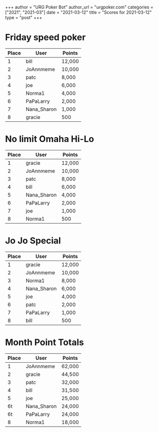 +++
author = "URG Poker Bot"
author_url = "urgpoker.com"
categories = ["2021", "2021-03"]
date = "2021-03-12"
title = "Scores for 2021-03-12"
type = "post"
+++
# Friday speed poker

| Place | User | Points |
|-------|------|--------|
| 1 | bill | 12,000 |
| 2 | JoAnnmeme | 10,000 |
| 3 | patc | 8,000 |
| 4 | joe | 6,000 |
| 5 | Norma1 | 4,000 |
| 6 | PaPaLarry | 2,000 |
| 7 | Nana_Sharon | 1,000 |
| 8 | gracie | 500 |

# No limit Omaha Hi-Lo

| Place | User | Points |
|-------|------|--------|
| 1 | gracie | 12,000 |
| 2 | JoAnnmeme | 10,000 |
| 3 | patc | 8,000 |
| 4 | bill | 6,000 |
| 5 | Nana_Sharon | 4,000 |
| 6 | PaPaLarry | 2,000 |
| 7 | joe | 1,000 |
| 8 | Norma1 | 500 |

# Jo Jo Special

| Place | User | Points |
|-------|------|--------|
| 1 | gracie | 12,000 |
| 2 | JoAnnmeme | 10,000 |
| 3 | Norma1 | 8,000 |
| 4 | Nana_Sharon | 6,000 |
| 5 | joe | 4,000 |
| 6 | patc | 2,000 |
| 7 | PaPaLarry | 1,000 |
| 8 | bill | 500 |

# Month Point Totals

| Place | User | Points |
|-------|------|--------|
| 1 | JoAnnmeme | 62,000 |
| 2 | gracie | 44,500 |
| 3 | patc | 32,000 |
| 4 | bill | 31,500 |
| 5 | joe | 25,000 |
| 6t | Nana_Sharon | 24,000 |
| 6t | PaPaLarry | 24,000 |
| 8 | Norma1 | 18,000 |
